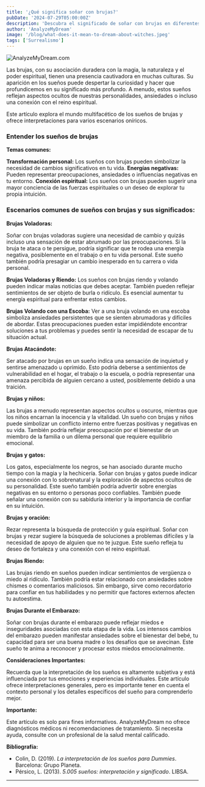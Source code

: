 ```yaml
---
title: '¿Qué significa soñar con brujas?'
pubDate: '2024-07-29T05:00:00Z'
description: 'Descubra el significado de soñar con brujas en diferentes contextos, incluidas brujas volando, atacando y más.'
author: 'AnalyzeMyDream'
image: '/blog/what-does-it-mean-to-dream-about-witches.jpeg'
tags: ['Surrealismo']
---
```


![AnalyzeMyDream.com](/blog/what-does-it-mean-to-dream-about-witches.jpeg)


Las brujas, con su asociación duradera con la magia, la naturaleza y el poder espiritual, tienen una presencia cautivadora en muchas culturas. Su aparición en los sueños puede despertar la curiosidad y hacer que profundicemos en su significado más profundo. A menudo, estos sueños reflejan aspectos ocultos de nuestras personalidades, ansiedades o incluso una conexión con el reino espiritual. 

Este artículo explora el mundo multifacético de los sueños de brujas y ofrece interpretaciones para varios escenarios oníricos.

### Entender los sueños de brujas

**Temas comunes:**

**Transformación personal:** Los sueños con brujas pueden simbolizar la necesidad de cambios significativos en tu vida. 
**Energías negativas:** Pueden representar preocupaciones, ansiedades o influencias negativas en tu entorno.
**Conexión espiritual:** Los sueños con brujas pueden sugerir una mayor conciencia de las fuerzas espirituales o un deseo de explorar tu propia intuición. 

### Escenarios comunes de sueños con brujas y sus significados:

**Brujas Voladoras:**

Soñar con brujas voladoras sugiere una necesidad de cambio y quizás incluso una sensación de estar abrumado por las preocupaciones. Si la bruja te ataca o te persigue, podría significar que te rodea una energía negativa, posiblemente en el trabajo o en tu vida personal. Este sueño también podría presagiar un cambio inesperado en tu carrera o vida personal. 

**Brujas Voladoras y Riendo:** Los sueños con brujas riendo y volando pueden indicar malas noticias que debes aceptar. También pueden reflejar sentimientos de ser objeto de burla o ridículo. Es esencial aumentar tu energía espiritual para enfrentar estos cambios.

**Brujas Volando con una Escoba:** Ver a una bruja volando en una escoba simboliza ansiedades persistentes que se sienten abrumadoras y difíciles de abordar. Estas preocupaciones pueden estar impidiéndote encontrar soluciones a tus problemas y puedes sentir la necesidad de escapar de tu situación actual.

**Brujas Atacándote:**

Ser atacado por brujas en un sueño indica una sensación de inquietud y sentirse amenazado u oprimido. Esto podría deberse a sentimientos de vulnerabilidad en el hogar, el trabajo o la escuela, o podría representar una amenaza percibida de alguien cercano a usted, posiblemente debido a una traición.

**Brujas y niños:**

Las brujas a menudo representan aspectos ocultos u oscuros, mientras que los niños encarnan la inocencia y la vitalidad. Un sueño con brujas y niños puede simbolizar un conflicto interno entre fuerzas positivas y negativas en su vida. También podría reflejar preocupación por el bienestar de un miembro de la familia o un dilema personal que requiere equilibrio emocional.

**Brujas y gatos:**

Los gatos, especialmente los negros, se han asociado durante mucho tiempo con la magia y la hechicería. Soñar con brujas y gatos puede indicar una conexión con lo sobrenatural y la exploración de aspectos ocultos de su personalidad. Este sueño también podría advertir sobre energías negativas en su entorno o personas poco confiables. También puede señalar una conexión con su sabiduría interior y la importancia de confiar en su intuición. 

**Brujas y oración:**

Rezar representa la búsqueda de protección y guía espiritual. Soñar con brujas y rezar sugiere la búsqueda de soluciones a problemas difíciles y la necesidad de apoyo de alguien que no te juzgue. Este sueño refleja tu deseo de fortaleza y una conexión con el reino espiritual. 

**Brujas Riendo:**

Las brujas riendo en sueños pueden indicar sentimientos de vergüenza o miedo al ridículo. También podría estar relacionado con ansiedades sobre chismes o comentarios maliciosos. Sin embargo, sirve como recordatorio para confiar en tus habilidades y no permitir que factores externos afecten tu autoestima.

**Brujas Durante el Embarazo:**

Soñar con brujas durante el embarazo puede reflejar miedos e inseguridades asociadas con esta etapa de la vida. Los intensos cambios del embarazo pueden manifestar ansiedades sobre el bienestar del bebé, tu capacidad para ser una buena madre o los desafíos que se avecinan. Este sueño te anima a reconocer y procesar estos miedos emocionalmente. 

**Consideraciones Importantes:**

Recuerda que la interpretación de los sueños es altamente subjetiva y está influenciada por tus emociones y experiencias individuales. Este artículo ofrece interpretaciones generales, pero es importante tener en cuenta el contexto personal y los detalles específicos del sueño para comprenderlo mejor.

**Importante:** 

Este artículo es solo para fines informativos. AnalyzeMyDream no ofrece diagnósticos médicos ni recomendaciones de tratamiento. Si necesita ayuda, consulte con un profesional de la salud mental calificado. 

**Bibliografía:**

* Colin, D. (2019). *La interpretación de los sueños para Dummies*. Barcelona: Grupo Planeta.
* Pérsico, L. (2013). *5.005 sueños: interpretación y significado*. LIBSA.

---